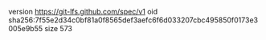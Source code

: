 version https://git-lfs.github.com/spec/v1
oid sha256:7f55e2d34c0bf81a0f8565def3aefc6f6d033207cbc495850f0173e3005e9b55
size 573
